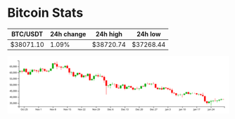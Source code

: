 # Bitcoin Stats

BTC/USDT|24h change|24h high|24h low|
|---|---|---|---|
|$38071.10|1.09%|$38720.74|$37268.44|

<img src="./chart.svg">
